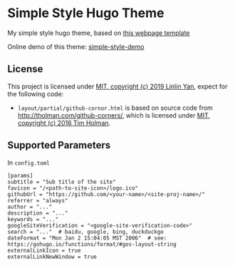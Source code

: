 # Simple Style Hugo Theme

My simple style hugo theme, based on [this webpage template](https://yanlinlin82.github.io/webpage-templates/simple-style/index.html)

Online demo of this theme: [simple-style-demo](https://yanlinlin82.github.io/simple-style-demo/)

## License

This project is licensed under [MIT, copyright (c) 2019 Linlin Yan](https://github.com/yanlinlin82/simple-style/blob/master/LICENSE), expect for the following code:

* `layout/partial/github-cornor.html` is based on source code from <http://tholman.com/github-corners/>, which is licensed under [MIT, copyright (c) 2016 Tim Holman](https://github.com/tholman/github-corners/blob/master/license.md).

## Supported Parameters

In `config.toml`

```
[params]
subtitle = "Sub title of the site"
favicon = "/<path-to-site-icon>/logo.ico"
githubUrl = "https://github.com/<your-name>/<site-proj-name>/"
referrer = "always"
author = "..."
description = "..."
keywords = "..."
googleSiteVerification = "<google-site-verification-code>"
search = "..."  # baidu, google, bing, duckduckgo
dateFormat = "Mon Jan 2 15:04:05 MST 2006"  # see: https://gohugo.io/functions/format/#gos-layout-string
externalLinkIcon = true
externalLinkNewWindow = true
```
